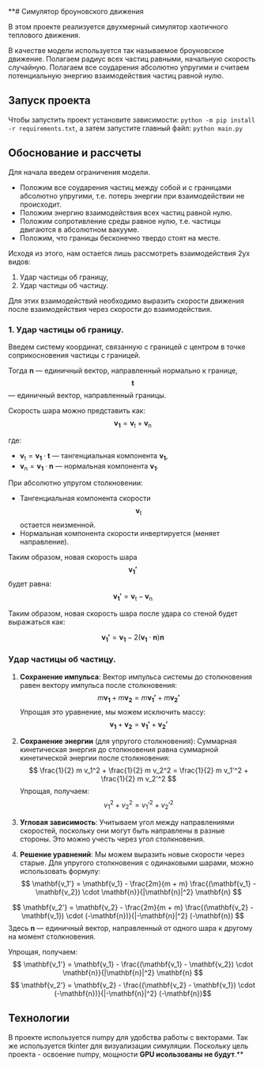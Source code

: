**# Симулятор броуновского движения

В этом проекте реализуется двухмерный симулятор хаотичного теплового движения.

В качестве модели используется так называемое броуновское движение.
Полагаем радиус всех частиц равными, начальную скорость случайную.
Полагаем все соударения абсолютно упругими и считаем потенциальную энергию взаимодействия частиц равной нулю.

## Запуск проекта

Чтобы запустить проект установите зависимости: `python -m pip install -r requirements.txt`, 
а затем запустите главный файл: `python main.py`  

## Обоснование и рассчеты

Для начала введем ограничения модели. 
- Положим все соударения частиц между собой и с границами абсолютно упругими, т.е. потерь энергии при взаимодействии не происходит.
- Положим энергию взаимодействия всех частиц равной нулю.
- Положим сопротивление среды равное нулю, т.е. частицы двигаются в абсолютном вакууме.
- Положим, что границы бесконечно твердо стоят на месте. 


Исходя из этого, нам остается лишь рассмотреть взаимодействия 2ух видов:
1. Удар частицы об границу,
2. Удар частицы об частицу.

Для этих взаимодействий необходимо выразить скорости движения после взаимодействия через скорости до взаимодействия.

### 1. Удар частицы об границу.

Введем систему координат, связанную с границей с центром в точке соприкосновения частицы с границей.

Тогда $\mathbf{n}$ — единичный вектор, направленный нормально к границе, $$\mathbf{t}$$ — единичный вектор, направленный границы.

Скорость шара можно представить как:
$$
\mathbf{v_1} = \mathbf{v_{\text{t}}} + \mathbf{v_{\text{n}}}
$$

где:
- $\mathbf{v_{\text{t}}} = \mathbf{v_1} \cdot \mathbf{t}$ — тангенциальная компонента $\mathbf{v_1}$,
- $\mathbf{v_{\text{n}}} = \mathbf{v_1} \cdot \mathbf{n}$ — нормальная компонента $\mathbf{v_1}$.

При абсолютно упругом столкновении:
  - Тангенциальная компонента скорости $$\mathbf{v_{\text{t}}}$$ остается неизменной.
  - Нормальная компонента скорости инвертируется (меняет направление).

  Таким образом, новая скорость шара $$\mathbf{v_1'}$$ будет равна:
  $$
  \mathbf{v_1'} = \mathbf{v_{\text{t}}} - \mathbf{v_{\text{n}}}
  $$

Таким образом, новая скорость шара после удара со стеной будет выражаться как:

$$
\mathbf{v_1'} = \mathbf{v_1} - 2(\mathbf{v_1} \cdot \mathbf{n}) \mathbf{n}
$$

### Удар частицы об частицу.

1. **Сохранение импульса**:
 Вектор импульса системы до столкновения равен вектору импульса после столкновения:
 $$
 m \mathbf{v_1} + m \mathbf{v_2} = m \mathbf{v_1'} + m \mathbf{v_2'}
 $$
 Упрощая это уравнение, мы можем исключить массу:
 $$
 \mathbf{v_1} + \mathbf{v_2} = \mathbf{v_1'} + \mathbf{v_2'}
 $$

2. **Сохранение энергии** (для упругого столкновения):
 Суммарная кинетическая энергия до столкновения равна суммарной кинетической энергии после столкновения:
 $$
 \frac{1}{2} m v_1^2 + \frac{1}{2} m v_2^2 = \frac{1}{2} m v_1'^2 + \frac{1}{2} m v_2'^2
 $$
 Упрощая, получаем:
 $$
 v_1^2 + v_2^2 = v_1'^2 + v_2'^2
 $$

3. **Угловая зависимость**:
 Учитываем угол между направлениями скоростей, поскольку они могут быть направлены в разные стороны. Это можно учесть через угол столкновения.

4. **Решение уравнений**:
 Мы можем выразить новые скорости через старые. Для упругого столкновения с одинаковыми шарами, можно использовать формулу:
 $$ \mathbf{v_1'} = \mathbf{v_1} - \frac{2m}{m + m} \frac{(\mathbf{v_1} - \mathbf{v_2}) \cdot \mathbf{n}}{|\mathbf{n}|^2} \mathbf{n} $$

 $$ \mathbf{v_2'} = \mathbf{v_2} - \frac{2m}{m + m} \frac{(\mathbf{v_2} - \mathbf{v_1}) \cdot (-\mathbf{n})}{|-\mathbf{n}|^2} (-\mathbf{n}) $$
 Здесь $\mathbf{n}$ — единичный вектор, направленный от одного шара к другому на момент столкновения.

 Упрощая, получаем:
 $$ \mathbf{v_1'} = \mathbf{v_1} - \frac{(\mathbf{v_1} - \mathbf{v_2}) \cdot \mathbf{n}}{|\mathbf{n}|^2} \mathbf{n} $$
 $$ \mathbf{v_2'} = \mathbf{v_2} - \frac{(\mathbf{v_2} - \mathbf{v_1}) \cdot (-\mathbf{n})}{|-\mathbf{n}|^2} (-\mathbf{n})$$

## Технологии
В проекте используется numpy для удобства работы с векторами.
Так же используется tkinter для визуализации симуляции.
Поскольку цель проекта - освоение numpy, мощности **GPU исользованы не будут**.**